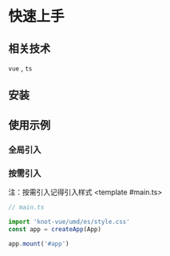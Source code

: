 # 快速上手

## 相关技术

`vue` , `ts`

## 安装

<CodeGroup :codeTabs="['npm','yarn']">
<template #npm>

```sh
# install in your project

npm i knot-vue
```

</template>
<template #yarn>

```sh
# install in your project

yarn add knot-vue
```

</template>

</CodeGroup>

## 使用示例

### 全局引入

<CodeGroup :codeTabs="['main.ts','index.vue']">
<template #main.ts>

```ts
// main.ts

import KnotVue from 'knot-vue'
import 'knot-vue/umd/es/style.css'
const app = createApp(App)

app.use(KnotVue)
app.mount('#app')
```

</template>
<template #index.vue>

```vue
// index.vue

<template>
  <kn-hello />
</template>
```

</template>

</CodeGroup>

### 按需引入

注：按需引入记得引入样式
<CodeGroup :codeTabs="['main.ts','index.vue']">
<template #main.ts>

```ts
// main.ts

import 'knot-vue/umd/es/style.css'
const app = createApp(App)

app.mount('#app')
```

</template>
<template #index.vue>

```vue
// index.vue

<template>
  <kn-hello />
</template>

<script setup lang="ts">
import { KnHello } from 'knot-vue'
</script>
```

</template>

</CodeGroup>
